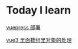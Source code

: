 # Today I learn
[vuepress 部署](./helloVuePress.md)

[vue3 里面数组里对象的处理](./reactiveArrayByObjectInVue3.md)
